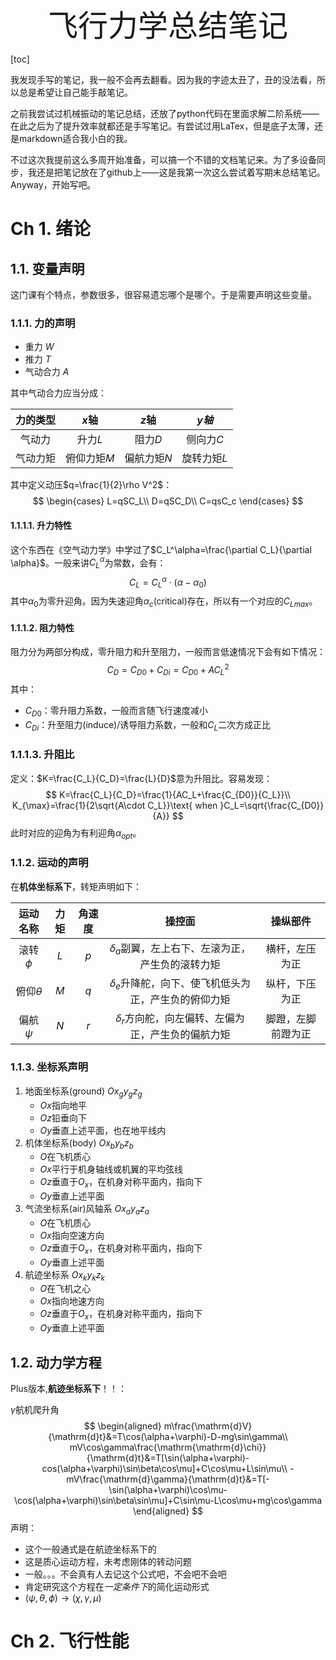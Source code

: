 <div align="center"><font size=40>飞行力学总结笔记</font></div>

[toc]

我发现手写的笔记，我一般不会再去翻看。因为我的字迹太丑了，丑的没法看，所以总是希望让自己能手敲笔记。

之前我尝试过机械振动的笔记总结，还放了python代码在里面求解二阶系统——在此之后为了提升效率就都还是手写笔记。有尝试过用LaTex，但是底子太薄，还是markdown适合我小白的我。

不过这次我提前这么多周开始准备，可以搞一个不错的文档笔记来。为了多设备同步，我还是把笔记放在了github上——这是我第一次这么尝试着写期末总结笔记。Anyway，开始写吧。

# Ch 1. 绪论

## 1.1. 变量声明

这门课有个特点，参数很多，很容易遗忘哪个是哪个。于是需要声明这些变量。

### 1.1.1. 力的声明

- 重力 $W$
- 推力 $T$
- 气动合力 $A$

其中气动合力应当分成：

| 力的类型 |    $x$轴    |    $z$轴    |    $y轴$    |
| :------: | :---------: | :---------: | :---------: |
|  气动力  |   升力$L$   |   阻力$D$   |  侧向力$C$  |
| 气动力矩 | 俯仰力矩$M$ | 偏航力矩$N$ | 旋转力矩$L$ |

其中定义动压$q=\frac{1}{2}\rho V^2$：
$$
\begin{cases}
L=qSC_L\\
D=qSC_D\\
C=qsC_c
\end{cases}
$$

#### 1.1.1.1. 升力特性

这个东西在《空气动力学》中学过了$C_L^\alpha=\frac{\partial C_L}{\partial \alpha}$。一般来讲$C_L^\alpha$为常数，会有：
$$
C_L=C_L^\alpha\cdot(\alpha-\alpha_0)
$$
其中$\alpha_0$为零升迎角。因为失速迎角$\alpha_c$(critical)存在，所以有一个对应的$C_{Lmax}$。

#### 1.1.1.2. 阻力特性

阻力分为两部分构成，零升阻力和升至阻力，一般而言低速情况下会有如下情况：
$$
C_D=C_{D0}+C_{Di}=C_{D0}+AC_L^2
$$
其中：

- $C_{D0}$：零升阻力系数，一般而言随飞行速度减小
- $C_{Di}$：升至阻力(induce)/诱导阻力系数，一般和$C_L$二次方成正比

### 1.1.1.3. 升阻比

定义：$K=\frac{C_L}{C_D}=\frac{L}{D}$意为升阻比。容易发现：
$$
K=\frac{C_L}{C_D}=\frac{1}{AC_L+\frac{C_{D0}}{C_L}}\\
K_{\max}=\frac{1}{2\sqrt{A\cdot C_L}}\text{ when }C_L=\sqrt{\frac{C_{D0}}{A}}
$$
此时对应的迎角为有利迎角$\alpha_{opt}$。

### 1.1.2. 运动的声明

在**机体坐标系下**，转矩声明如下：

|   运动名称   | 力矩 | 角速度 |                          操控面                          |      操纵部件      |
| :----------: | :--: | :----: | :------------------------------------------------------: | :----------------: |
|  滚转$\phi$  | $L$  |  $p$   |   $\delta_a$副翼，左上右下、左滚为正，产生负的滚转力矩   |   横杆，左压为正   |
| 俯仰$\theta$ | $M$  |  $q$   | $\delta_e$升降舵，向下、使飞机低头为正，产生负的俯仰力矩 |   纵杆，下压为正   |
|  偏航$\psi$  | $N$  |  $r$   |  $\delta_r$方向舵，向左偏转、左偏为正，产生负的偏航力矩  | 脚蹬，左脚前蹬为正 |

### 1.1.3. 坐标系声明

1. 地面坐标系(ground)  $Ox_gy_gz_g$
   - $Ox$指向地平
   - $Oz$铅垂向下
   - $Oy$垂直上述平面，也在地平线内
2. 机体坐标系(body)  $Ox_by_bz_b$
   - $O$在飞机质心
   - $Ox$平行于机身轴线或机翼的平均弦线
   - $Oz$垂直于$O_x$，在机身对称平面内，指向下
   - $Oy$垂直上述平面
3. 气流坐标系(air)风轴系  $Ox_ay_az_a$
   - $O$在飞机质心
   - $Ox$指向空速方向
   - $Oz$垂直于$O_x$，在机身对称平面内，指向下
   - $Oy$垂直上述平面
4. 航迹坐标系  $Ox_ky_kz_k$
   - $O$在飞机之心
   - $Ox$指向地速方向
   - $Oz$垂直于$O_x$，在机身对称平面内，指向下
   - $Oy$垂直上述平面

## 1.2. 动力学方程

Plus版本,**航迹坐标系下**！！：

$\gamma$航机爬升角
$$
\begin{aligned}
m\frac{\mathrm{d}V}{\mathrm{d}t}&=T\cos(\alpha+\varphi)-D-mg\sin\gamma\\
mV\cos\gamma\frac{\mathrm{\mathrm{d}\chi}}{\mathrm{d}t}&=T[\sin(\alpha+\varphi)-cos(\alpha+\varphi)\sin\beta\cos\mu]+C\cos\mu+L\sin\mu\\
-mV\frac{\mathrm{d}\gamma}{\mathrm{d}t}&=T[-\sin(\alpha+\varphi)\cos\mu-\cos(\alpha+\varphi)\sin\beta\sin\mu]+C\sin\mu-L\cos\mu+mg\cos\gamma
\end{aligned}
$$
声明：

- 这个一般通式是在航迹坐标系下的
- 这是质心运动方程，未考虑刚体的转动问题
- 一般。。。不会真有人去记这个公式吧，不会吧不会吧
- 肯定研究这个方程在*一定条件下*的简化运动形式
- $(\psi,\theta,\phi)\rightarrow(\chi,\gamma,\mu)$

# Ch 2. 飞行性能

